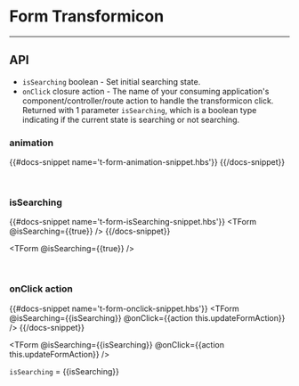 # Form Transformicon
---
## API
  * `isSearching` boolean - Set initial searching state.
  * `onClick` closure action - The name of your consuming application's component/controller/route action to handle the transformicon click. Returned with 1 parameter `isSearching`, which is a boolean type indicating if the current state is searching or not searching.

### animation
{{#docs-snippet name='t-form-animation-snippet.hbs'}}
  <TForm />
{{/docs-snippet}}

<TForm />

<br />

### isSearching
{{#docs-snippet name='t-form-isSearching-snippet.hbs'}}
  <TForm @isSearching={{true}} />
{{/docs-snippet}}

<TForm @isSearching={{true}} />

<br />

### onClick action
{{#docs-snippet name='t-form-onclick-snippet.hbs'}}
  <TForm 
    @isSearching={{isSearching}}
    @onClick={{action this.updateFormAction}} />
{{/docs-snippet}}

<TForm 
  @isSearching={{isSearching}}
  @onClick={{action this.updateFormAction}} />

`isSearching` = {{isSearching}}
